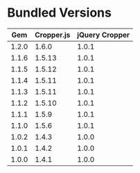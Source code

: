 # Bundled Versions

| Gem    | Cropper.js | jQuery Cropper |
|--------|------------|----------------|
| 1.2.0  | 1.6.0      | 1.0.1          |
| 1.1.6  | 1.5.13     | 1.0.1          |
| 1.1.5  | 1.5.12     | 1.0.1          |
| 1.1.4  | 1.5.11     | 1.0.1          |
| 1.1.3  | 1.5.11     | 1.0.1          |
| 1.1.2  | 1.5.10     | 1.0.1          |
| 1.1.1  | 1.5.9      | 1.0.1          |
| 1.1.0  | 1.5.6      | 1.0.1          |
| 1.0.2  | 1.4.3      | 1.0.0          |
| 1.0.1  | 1.4.2      | 1.0.0          |
| 1.0.0  | 1.4.1      | 1.0.0          |
